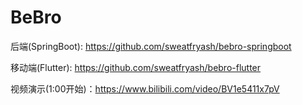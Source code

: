 # BeBro

后端(SpringBoot): https://github.com/sweatfryash/bebro-springboot

移动端(Flutter): https://github.com/sweatfryash/bebro-flutter

视频演示(1:00开始)：https://www.bilibili.com/video/BV1e5411x7pV
